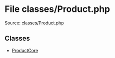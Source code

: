File classes/Product.php
=========
Source: [classes/Product.php](https://github.com/PrestaShop/PrestaShop/blob/1.6.1.1/classes/Product.php)


Classes
-------

* [ProductCore](class.ProductCore.md)

